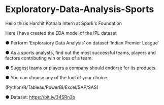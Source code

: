 # Exploratory-Data-Analysis-Sports
Hello thisis Harshit Kotnala Intern at Spark's Foundation

Here I have created the EDA model of the IPL dataset

● Perform ‘Exploratory Data Analysis’ on dataset ‘Indian Premier League’

● As a sports analysts, find out the most successful teams, players and factors contributing win or loss of a team.

● Suggest teams or players a company should endorse for its products.

● You can choose any of the tool of your choice

(Python/R/Tableau/PowerBI/Excel/SAP/SAS)

● Dataset: https://bit.ly/34SRn3b
